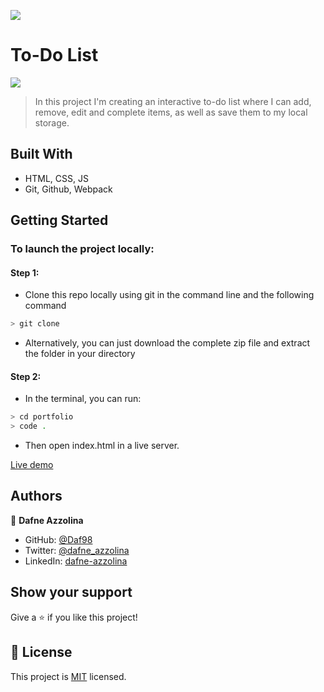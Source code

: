 ![](https://img.shields.io/badge/Microverse-blueviolet)

# To-Do List 
![](https://user-images.githubusercontent.com/82343891/174390879-9b35f870-1672-4198-a5c6-a7104aeaeb19.png)

> In this project I'm creating an interactive to-do list where I can add, remove, edit and complete items, as well as save them to my local storage.

## Built With

- HTML, CSS, JS
- Git, Github, Webpack

## Getting Started
### To launch the project locally:
#### Step 1:
- Clone this repo locally using git in the command line and the following command
 ```bash
 > git clone 
 ```
- Alternatively, you can just download the complete zip file and extract the folder in your directory
#### Step 2:
- In the terminal, you can run:
```bash
> cd portfolio
> code .
```
- Then open index.html in a live server.

[Live demo](https://daf98.github.io/toDoList/dist/)

## Authors

👤 **Dafne Azzolina**

- GitHub: [@Daf98](https://github.com/Daf98)
- Twitter: [@dafne_azzolina](https://twitter.com/dafne_azzolina)
- LinkedIn: [dafne-azzolina](https://www.linkedin.com/in/dafne-azzolina/)


## Show your support

Give a ⭐️ if you like this project!

## 📝 License

This project is [MIT](https://www.mit.edu/) licensed.
